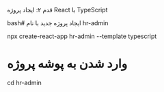 قدم ۲: ایجاد پروژه React با TypeScript

bash# ایجاد پروژه جدید با نام hr-admin


npx create-react-app hr-admin --template typescript

# وارد شدن به پوشه پروژه

cd hr-admin